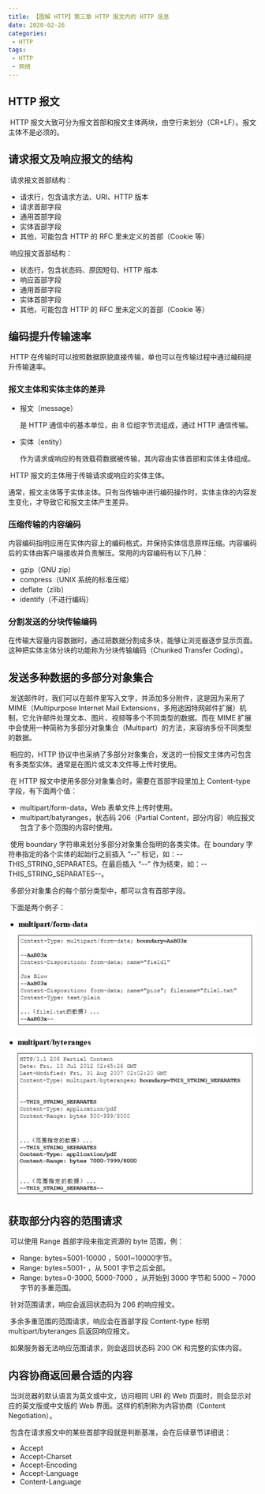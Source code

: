 ```yaml
---
title: 【图解 HTTP】第三章 HTTP 报文内的 HTTP 信息
date: 2020-02-26
categories:
 - HTTP
tags:
 - HTTP
 - 网络
---
```


## HTTP 报文

​		HTTP 报文大致可分为报文首部和报文主体两块，由空行来划分（CR+LF）。报文主体不是必须的。



## 请求报文及响应报文的结构

​		请求报文首部结构：

- 请求行，包含请求方法、URI、HTTP 版本
- 请求首部字段
- 通用首部字段
- 实体首部字段
- 其他，可能包含 HTTP 的 RFC 里未定义的首部（Cookie 等）

​        响应报文首部结构：

- 状态行，包含状态码、原因短句、HTTP 版本
- 响应首部字段
- 通用首部字段
- 实体首部字段
- 其他，可能包含 HTTP 的 RFC 里未定义的首部（Cookie 等）



## 编码提升传输速率

​		HTTP 在传输时可以按照数据原貌直接传输，单也可以在传输过程中通过编码提升传输速率。

### 报文主体和实体主体的差异

- 报文（message）

    是 HTTP 通信中的基本单位，由 8 位组字节流组成，通过 HTTP 通信传输。

- 实体（entity）

    作为请求或响应的有效载荷数据被传输，其内容由实体首部和实体主体组成。

​        HTTP 报文的主体用于传输请求或响应的实体主体。

​		通常，报文主体等于实体主体。只有当传输中进行编码操作时，实体主体的内容发生变化，才导致它和报文主体产生差异。

### 压缩传输的内容编码

​		内容编码指明应用在实体内容上的编码格式，并保持实体信息原样压缩。内容编码后的实体由客户端接收并负责解压。常用的内容编码有以下几种：

- gzip（GNU zip）
- compress（UNIX 系统的标准压缩）
- deflate（zlib）
- identify（不进行编码）

### 分割发送的分块传输编码

​		在传输大容量内容数据时，通过把数据分割成多块，能够让浏览器逐步显示页面。这种把实体主体分块的功能称为分块传输编码（Chunked Transfer Coding）。



## 发送多种数据的多部分对象集合

​		发送邮件时，我们可以在邮件里写入文字，并添加多分附件，这是因为采用了 MIME（Multipurpose Internet Mail Extensions，多用途因特网邮件扩展）机制，它允许邮件处理文本、图片、视频等多个不同类型的数据。而在 MIME 扩展中会使用一种简称为多部分对象集合（Multipart）的方法，来容纳多份不同类型的数据。

​		相应的，HTTP 协议中也采纳了多部分对象集合，发送的一份报文主体内可包含有多类型实体。通常是在图片或文本文件等上传时使用。

​		在 HTTP 报文中使用多部分对象集合时，需要在首部字段里加上 Content-type 字段，有下面两个值：

-  multipart/form-data，Web 表单文件上传时使用。
- multipart/batyranges，状态码 206（Partial Content，部分内容）响应报文包含了多个范围的内容时使用。

​        使用 boundary 字符串来划分多部分对象集合指明的各类实体。在 boundary 字符串指定的各个实体的起始行之前插入 “--” 标记，如：--THIS_STRING_SEPARATES。在最后插入 “--” 作为结束，如：--THIS_STRING_SEPARATES--。

​		多部分对象集合的每个部分类型中，都可以含有首部字段。

​		下面是两个例子：

![form-data](assets/multipart-form-data.png)

![form-data](assets/multipart-byteranges.png)



## 获取部分内容的范围请求

​		可以使用 Range 首部字段来指定资源的 byte 范围，例：

- Range: bytes=5001-10000 ，5001~10000字节。
- Range: bytes=5001- ，从 5001 字节之后全部。
- Range: bytes=0-3000, 5000-7000 ，从开始到 3000 字节和 5000 ~ 7000 字节的多重范围。

​        针对范围请求，响应会返回状态码为 206 的响应报文。

​		多余多重范围的范围请求，响应会在首部字段 Content-type 标明 multipart/byteranges 后返回响应报文。

​		如果服务器无法响应范围请求，则会返回状态码 200 OK 和完整的实体内容。



## 内容协商返回最合适的内容

​		当浏览器的默认语言为英文或中文，访问相同 URI 的 Web 页面时，则会显示对应的英文版或中文版的 Web 界面。这样的机制称为内容协商（Content Negotiation）。

​		包含在请求报文中的某些首部字段就是判断基准，会在后续章节详细说：

- Accept
- Accept-Charset
- Accept-Encoding
- Accept-Language
- Content-Language